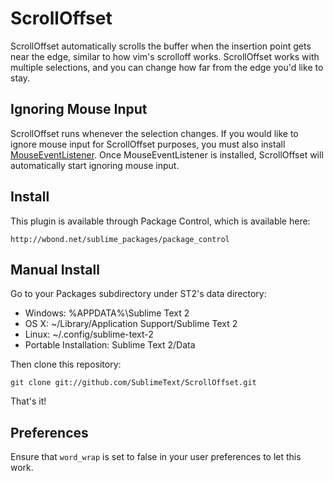 ScrollOffset
============
ScrollOffset automatically scrolls the buffer when the insertion point gets near the edge, similar to how vim's scrolloff works. ScrollOffset works with multiple selections, and you can change how far from the edge you'd like to stay.

Ignoring Mouse Input
--------------------
ScrollOffset runs whenever the selection changes. If you would like to ignore mouse input for ScrollOffset purposes, you must also install [MouseEventListener](https://github.com/SublimeText/MouseEventListener). Once MouseEventListener is installed, ScrollOffset will automatically start ignoring mouse input.

Install
-------

This plugin is available through Package Control, which is available here:

    http://wbond.net/sublime_packages/package_control

Manual Install
--------------

Go to your Packages subdirectory under ST2's data directory:

* Windows: %APPDATA%\Sublime Text 2
* OS X: ~/Library/Application Support/Sublime Text 2
* Linux: ~/.config/sublime-text-2
* Portable Installation: Sublime Text 2/Data

Then clone this repository:

    git clone git://github.com/SublimeText/ScrollOffset.git

That's it!

Preferences
-----------

Ensure that `word_wrap` is set to false in your user preferences to let this work.
